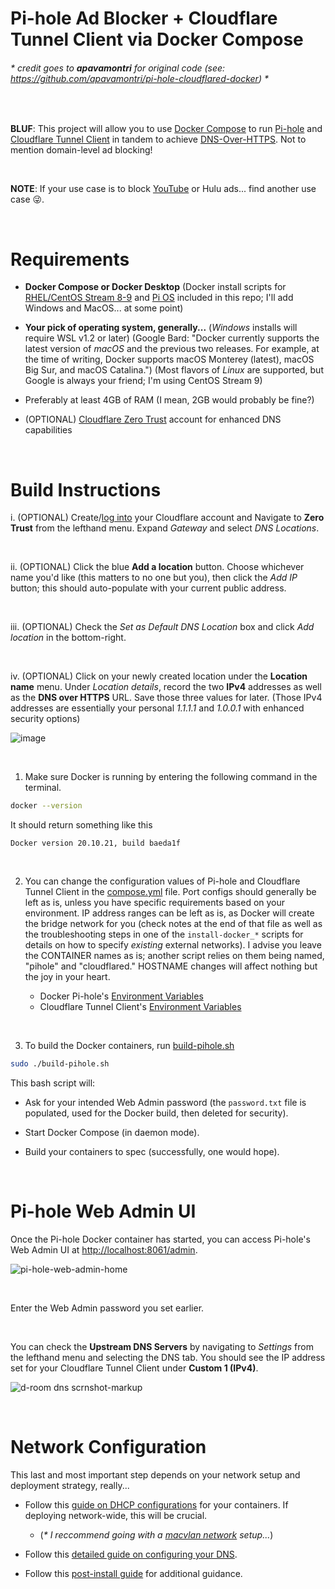 # Pi-hole Ad Blocker + Cloudflare Tunnel Client via Docker Compose

###### \* _credit goes to **apavamontri** for original code (see: https://github.com/apavamontri/pi-hole-cloudflared-docker)_ *

<br>

**BLUF**: This project will allow you to use [Docker Compose](https://docs.docker.com/compose/) to run [Pi-hole](https://pi-hole.net/) and [Cloudflare Tunnel Client](https://github.com/cloudflare/cloudflared) in tandem to achieve [DNS-Over-HTTPS](https://docs.pi-hole.net/guides/dns/cloudflared/). Not to mention domain-level ad blocking!

<br>

**NOTE**: If your use case is to block [YouTube](https://discourse.pi-hole.net/t/youtube-ads-getting-through-pihole-any-advances-in-100-blocking-without-also-blocking-youtube-videos/60951) or Hulu ads... find another use case 😜.

<br>

# Requirements

* **Docker Compose or Docker Desktop** (Docker install scripts for [RHEL/CentOS Stream 8-9](./install-docker_rhel8-9.sh) and [Pi OS](./install-docker_pi-os.sh) included in this repo; I'll add Windows and MacOS... at some point)

* **Your pick of operating system, generally...** (_Windows_ installs will require WSL v1.2 or later) (Google Bard: "Docker currently supports the latest version of _macOS_ and the previous two releases. For example, at the time of writing, Docker supports macOS Monterey (latest), macOS Big Sur, and macOS Catalina.") (Most flavors of _Linux_ are supported, but Google is always your friend; I'm using CentOS Stream 9)

* Preferably at least 4GB of RAM (I mean, 2GB would probably be fine?)

* (OPTIONAL) [Cloudflare Zero Trust](https://www.cloudflare.com/zero-trust/products/access/) account for enhanced DNS capabilities

<br>

# Build Instructions

i. (OPTIONAL) Create/[log into](https://dash.cloudflare.com/login) your Cloudflare account and Navigate to **Zero Trust** from the lefthand menu. Expand _Gateway_ and select _DNS Locations_.

<br>

ii. (OPTIONAL) Click the blue **Add a location** button. Choose whichever name you'd like (this matters to no one but you), then click the _Add IP_ button; this should auto-populate with your current public address.

<br>

iii. (OPTIONAL) Check the _Set as Default DNS Location_ box and click _Add location_ in the bottom-right.

<br>

iv. (OPTIONAL) Click on your newly created location under the **Location name** menu. Under _Location details_, record the two **IPv4** addresses as well as the **DNS over HTTPS** URL. Save those three values for later. (Those IPv4 addresses are essentially your personal _1.1.1.1_ and _1.0.0.1_ with enhanced security options)

![image](https://github.com/dynamic-stall/pi-hole-cloudflared-docker/assets/76631795/84d1828c-74f8-425d-85e1-a1ee95368e61)

<br>

1. Make sure Docker is running by entering the following command in the terminal.

```bash
docker --version
```

It should return something like this

```text
Docker version 20.10.21, build baeda1f
```

<br>

2. You can change the configuration values of Pi-hole and Cloudflare Tunnel Client in the [compose.yml](./compose.yml) file. Port configs should generally be left as is, unless you have specific requirements based on your environment. IP address ranges can be left as is, as Docker will create the bridge network for you (check notes at the end of that file as well as the troubleshooting steps in one of the ```install-docker_*``` scripts for details on how to specify _existing_ external networks). I advise you leave the CONTAINER names as is; another script relies on them being named, "pihole" and "cloudflared." HOSTNAME changes will affect nothing but the joy in your heart.

   * Docker Pi-hole's [Environment Variables](https://github.com/pi-hole/docker-pi-hole/#environment-variables)
   * Cloudflare Tunnel Client's [Environment Variables](https://github.com/cloudflare/cloudflared/blob/master/cmd/cloudflared/proxydns/cmd.go)

<br>

3. To build the Docker containers, run [build-pihole.sh](./build-pihole.sh)

```bash
sudo ./build-pihole.sh
```

This bash script will:

   * Ask for your intended Web Admin password (the ```password.txt``` file is populated, used for the Docker build, then deleted for security).

   * Start Docker Compose (in daemon mode).

   * Build your containers to spec (successfully, one would hope).

<br>

# Pi-hole Web Admin UI

Once the Pi-hole Docker container has started, you can access Pi-hole's Web Admin UI at [http://localhost:8061/admin](http://localhost:8061/admin).

![pi-hole-web-admin-home](https://github.com/dynamic-stall/pihole-cloudflared-docker/assets/76631795/80595882-7bb2-4b0f-aaff-5fd4f7b4623d)

<br>

Enter the Web Admin password you set earlier.

<br>

You can check the **Upstream DNS Servers** by navigating to _Settings_ from the lefthand menu and selecting the DNS tab. You should see the IP address set for your Cloudflare Tunnel Client under **Custom 1 (IPv4)**.

![d-room dns scrnshot-markup](https://github.com/dynamic-stall/pihole-cloudflared-docker/assets/76631795/e45c3a88-f66d-4a02-8e60-e1743f7ac9d7)

<br>

# Network Configuration

This last and most important step depends on your network setup and deployment strategy, really...

* Follow this [guide on DHCP configurations](https://docs.pi-hole.net/docker/dhcp/) for your containers. If deploying network-wide, this will be crucial.

   * (_\* I reccommend going with a [macvlan network](https://tonylawrence.com/posts/unix/synology/free-your-synology-ports/) setup..._)

* Follow this [detailed guide on configuring your DNS](https://discourse.pi-hole.net/t/how-do-i-configure-my-devices-to-use-pi-hole-as-their-dns-server/245).

* Follow this [post-install guide](https://docs.pi-hole.net/main/post-install/) for additional guidance.
